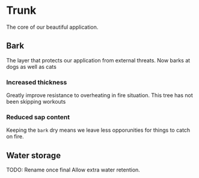 # Trunk

The core of our beautiful application.


## Bark

The layer that protects our application from external threats.
Now barks at dogs as well as cats

### Increased thickness

Greatly improve resistance to overheating in fire situation.
This tree has not been skipping workouts

### Reduced sap content

Keeping the `bark` dry means we leave less opporunities for things to catch on fire.

## Water storage

TODO: Rename once final
Allow extra water retention. 